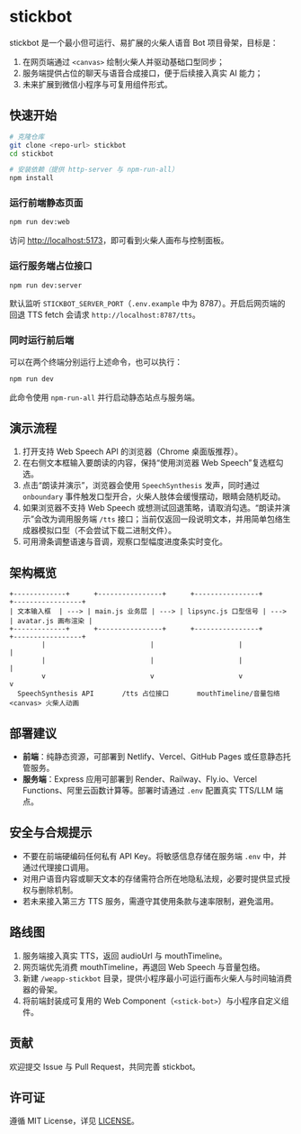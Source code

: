 # stickbot

stickbot 是一个最小但可运行、易扩展的火柴人语音 Bot 项目骨架，目标是：

1. 在网页端通过 `<canvas>` 绘制火柴人并驱动基础口型同步；
2. 服务端提供占位的聊天与语音合成接口，便于后续接入真实 AI 能力；
3. 未来扩展到微信小程序与可复用组件形式。

## 快速开始

```bash
# 克隆仓库
git clone <repo-url> stickbot
cd stickbot

# 安装依赖（提供 http-server 与 npm-run-all）
npm install
```

### 运行前端静态页面

```bash
npm run dev:web
```

访问 <http://localhost:5173>，即可看到火柴人画布与控制面板。

### 运行服务端占位接口

```bash
npm run dev:server
```

默认监听 `STICKBOT_SERVER_PORT`（`.env.example` 中为 8787）。开启后网页端的回退 TTS fetch 会请求 `http://localhost:8787/tts`。

### 同时运行前后端

可以在两个终端分别运行上述命令，也可以执行：

```bash
npm run dev
```

此命令使用 `npm-run-all` 并行启动静态站点与服务端。

## 演示流程

1. 打开支持 Web Speech API 的浏览器（Chrome 桌面版推荐）。
2. 在右侧文本框输入要朗读的内容，保持“使用浏览器 Web Speech”复选框勾选。
3. 点击“朗读并演示”，浏览器会使用 `SpeechSynthesis` 发声，同时通过 `onboundary` 事件触发口型开合，火柴人肢体会缓慢摆动，眼睛会随机眨动。
4. 如果浏览器不支持 Web Speech 或想测试回退策略，请取消勾选。“朗读并演示”会改为调用服务端 `/tts` 接口；当前仅返回一段说明文本，并用简单包络生成器模拟口型（不会尝试下载二进制文件）。
5. 可用滑条调整语速与音调，观察口型幅度进度条实时变化。

## 架构概览

```
+-------------+      +----------------+      +----------------+      +-----------------+
| 文本输入框  | ---> | main.js 业务层 | ---> | lipsync.js 口型信号 | ---> | avatar.js 画布渲染 |
+-------------+      +----------------+      +----------------+      +-----------------+
        |                          |                     |                     |
        |                          |                     |                     |
        v                          v                     v                     v
  SpeechSynthesis API       /tts 占位接口       mouthTimeline/音量包络      <canvas> 火柴人动画
```

## 部署建议

- **前端**：纯静态资源，可部署到 Netlify、Vercel、GitHub Pages 或任意静态托管服务。
- **服务端**：Express 应用可部署到 Render、Railway、Fly.io、Vercel Functions、阿里云函数计算等。部署时请通过 `.env` 配置真实 TTS/LLM 端点。

## 安全与合规提示

- 不要在前端硬编码任何私有 API Key。将敏感信息存储在服务端 `.env` 中，并通过代理接口调用。
- 对用户语音内容或聊天文本的存储需符合所在地隐私法规，必要时提供显式授权与删除机制。
- 若未来接入第三方 TTS 服务，需遵守其使用条款与速率限制，避免滥用。

## 路线图

1. 服务端接入真实 TTS，返回 audioUrl 与 mouthTimeline。
2. 网页端优先消费 mouthTimeline，再退回 Web Speech 与音量包络。
3. 新建 `/weapp-stickbot` 目录，提供小程序最小可运行画布火柴人与时间轴消费器的骨架。
4. 将前端封装成可复用的 Web Component（`<stick-bot>`）与小程序自定义组件。

## 贡献

欢迎提交 Issue 与 Pull Request，共同完善 stickbot。

## 许可证

遵循 MIT License，详见 [LICENSE](LICENSE)。
